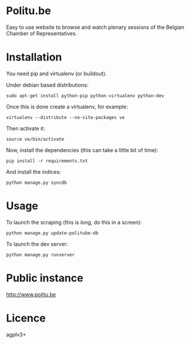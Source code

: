 # Politu.be

Easy to use website to browse and watch plenary sessions of the Belgian
Chamber of Representatives.

# Installation

You need pip and virtualenv (or buildout).

Under debian based distributions:

    sudo apt-get install python-pip python-virtualenv python-dev

Once this is done create a virtualenv, for example:

    virtualenv --distribute --no-site-packages ve

Then activate it:

    source ve/bin/activate

Now, install the dependencies (this can take a little bit of time):

    pip install -r requirements.txt

And install the indices:

    python manage.py syncdb

# Usage

To launch the scraping (this is *long*, do this in a screen):

    python manage.py update-politube-db

To launch the dev server:

    python manage.py runserver

# Public instance

http://www.politu.be

# Licence

agplv3+
